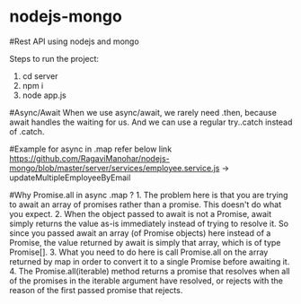 # nodejs-mongo

#Rest API using nodejs and mongo

Steps to run the project:
1. cd server
2. npm i
3. node app.js

#Async/Await
    When we use async/await, we rarely need .then, because await handles the waiting for us. And we can use a regular try..catch instead of .catch.

#Example for async in .map refer below link
    https://github.com/RagaviManohar/nodejs-mongo/blob/master/server/services/employee.service.js -> updateMultipleEmployeeByEmail

#Why Promise.all in async .map ?
    1. The problem here is that you are trying to await an array of promises rather than a promise. This doesn't do what you expect.
    2. When the object passed to await is not a Promise, await simply returns the value as-is immediately instead of trying to resolve it. So since you passed await an array (of Promise objects) here instead of a Promise, the value returned by await is simply that array, which is of type Promise<number>[].
    3. What you need to do here is call Promise.all on the array returned by map in order to convert it to a single Promise before awaiting it.
    4. The Promise.all(iterable) method returns a promise that resolves when all of the promises in the iterable argument have resolved, or rejects with the reason of the first passed promise that rejects.
